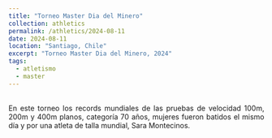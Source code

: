 ```yaml
---
title: "Torneo Master Dia del Minero"
collection: athletics
permalink: /athletics/2024-08-11
date: 2024-08-11
location: "Santiago, Chile"
excerpt: "Torneo Master Dia del Minero, 2024"
tags:
  - atletismo
  - master
---
```

<div style="text-align: justify;"> </div>
<br>

<!--more-->
<div style="text-align: justify;">En este torneo los records mundiales de las pruebas de velocidad  100m, 200m y 400m planos, categoría 70 años, mujeres fueron batidos el mismo día
y por una atleta de talla mundial, Sara Montecinos.</div>
